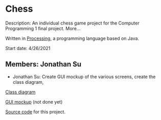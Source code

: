 # Chess

Description: An individual chess game project for the Computer Programming 1 final project. More...

Written in [Processing](https://processing.org/), a programming language based on Java.

Start date: 4/26/2021

## Members: Jonathan Su
+ Jonathan Su: Create GUI mockup of the various screens, create the class diagram, 


[Class diagram](https://drive.google.com/file/d/1hZU3DKWO7xImn2FjExnfXkTQaEVxK66c/view?usp=sharing)

[GUI mockup](https://drive.google.com/file/d/1hZU3DKWO7xImn2FjExnfXkTQaEVxK66c/view?usp=sharing) (not done yet)

[Source code](https://github.com/9661328/chess/tree/main/src) for this project. 

